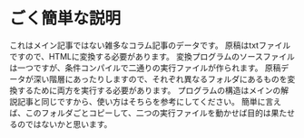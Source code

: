 #  ごく簡単な説明

これはメイン記事ではない雑多なコラム記事のデータです。
原稿はtxtファイルですので、HTMLに変換する必要があります。
変換プログラムのソースファイルは一つですが、条件コンパイルで二通りの実行ファイルが作られます。
原稿データが深い階層にあったりしますので、それぞれ異なるフォルダにあるものを変換するために両方を実行する必要があります。
プログラムの構造はメインの解説記事と同じですから、使い方はそちらを参考にしてください。
簡単に言えば、このフォルダごとコピーして、二つの実行ファイルを動かせば目的は果たせるのではないかと思います。
